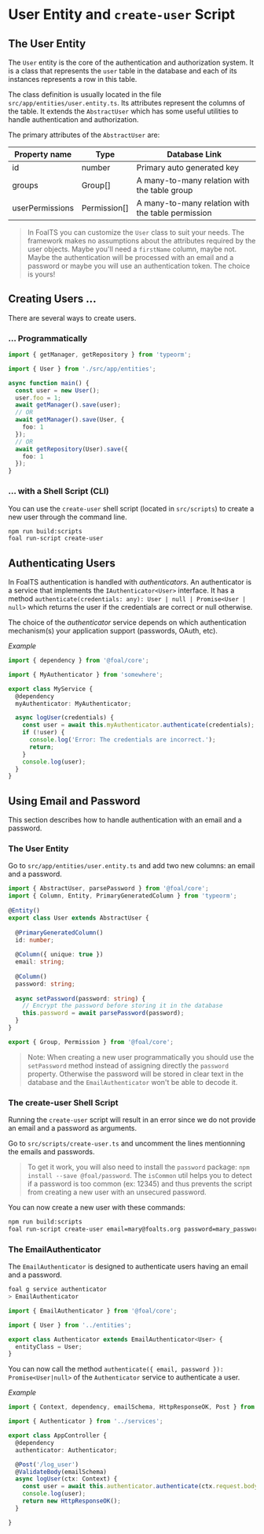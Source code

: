 # User Entity and `create-user` Script

## The User Entity

The `User` entity is the core of the authentication and authorization system. It is a class that represents the `user` table in the database and each of its instances represents a row in this table.

The class definition is usually located in the file `src/app/entities/user.entity.ts`. Its attributes represent the columns of the table. It extends the `AbstractUser` which has some useful utilities to handle authentication and authorization.

The primary attributes of the `AbstractUser` are:

| Property name | Type | Database Link |
| --- | --- | --- |
| id | number | Primary auto generated key |
| groups | Group[] | A many-to-many relation with the table group |
| userPermissions | Permission[] | A many-to-many relation with the table permission |

> In FoalTS you can customize the `User` class to suit your needs. The framework makes no assumptions about the attributes required by the user objects. Maybe you'll need a `firstName` column, maybe not.  Maybe the authentication will be processed with an email and a password or maybe you will use an authentication token. The choice is yours!

## Creating Users ...

There are several ways to create users.

### ... Programmatically

```typescript
import { getManager, getRepository } from 'typeorm';

import { User } from './src/app/entities';

async function main() {
  const user = new User();
  user.foo = 1;
  await getManager().save(user);
  // OR
  await getManager().save(User, {
    foo: 1
  });
  // OR
  await getRepository(User).save({
    foo: 1
  });
}
```

### ... with a Shell Script (CLI)

You can use the `create-user` shell script (located in `src/scripts`) to create a new user through the command line.

```sh
npm run build:scripts
foal run-script create-user
```

## Authenticating Users

In FoalTS authentication is handled with *authenticators*. An authenticator is a service that implements the `IAuthenticator<User>` interface. It has a method `authenticate(credentials: any): User | null | Promise<User | null>` which returns the user if the credentials are correct or null otherwise.

The choice of the *authenticator* service depends on which authentication mechanism(s) your application support (passwords, OAuth, etc).

*Example*
```typescript
import { dependency } from '@foal/core';

import { MyAuthenticator } from 'somewhere';

export class MyService {
  @dependency
  myAuthenticator: MyAuthenticator;

  async logUser(credentials) {
    const user = await this.myAuthenticator.authenticate(credentials);
    if (!user) {
      console.log('Error: The credentials are incorrect.');
      return;
    }
    console.log(user);
  }
}
```

## Using Email and Password

This section describes how to handle authentication with an email and a password.

### The User Entity

Go to `src/app/entities/user.entity.ts` and add two new columns: an email and a password.

```typescript
import { AbstractUser, parsePassword } from '@foal/core';
import { Column, Entity, PrimaryGeneratedColumn } from 'typeorm';
​
@Entity()
export class User extends AbstractUser {
​
  @PrimaryGeneratedColumn()
  id: number;
​
  @Column({ unique: true })
  email: string;
​
  @Column()
  password: string;
​
  async setPassword(password: string) {
    // Encrypt the password before storing it in the database
    this.password = await parsePassword(password);
  }​
}

export { Group, Permission } from '@foal/core';

```

> Note: When creating a new user programmatically you should use the `setPassword` method instead of assigning directly the `password` property. Otherwise the password will be stored in clear text  in the database and the `EmailAuthenticator` won't be able to decode it.

### The create-user Shell Script

Running the `create-user` script will result in an error since we do not provide an email and a password as arguments.

Go to `src/scripts/create-user.ts` and uncomment the lines mentionning the emails and passwords.

> To get it work, you will also need to install the `password` package: `npm install --save @foal/password`. The `isCommon` util helps you to detect if a password is too common (ex: 12345) and thus prevents the script from creating a new user with an unsecured password.

You can now create a new user with these commands:

```sh
npm run build:scripts
foal run-script create-user email=mary@foalts.org password=mary_password
```

### The EmailAuthenticator

The `EmailAuthenticator` is designed to authenticate users having an email and a password.

```sh
foal g service authenticator
> EmailAuthenticator
```

```typescript
import { EmailAuthenticator } from '@foal/core';

import { User } from '../entities';

export class Authenticator extends EmailAuthenticator<User> {
  entityClass = User;
}

```

You can now call the method `authenticate({ email, password }): Promise<User|null>` of the `Authenticator` service to authenticate a user.

*Example*

```typescript
import { Context, dependency, emailSchema, HttpResponseOK, Post } from '@foal/core';

import { Authenticator } from '../services';

export class AppController {
  @dependency
  authenticator: Authenticator;

  @Post('/log_user')
  @ValidateBody(emailSchema)
  async logUser(ctx: Context) {
    const user = await this.authenticator.authenticate(ctx.request.body);
    console.log(user);
    return new HttpResponseOK();
  }

}
```